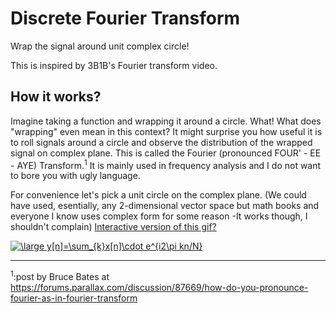 # Discrete Fourier Transform
Wrap the signal around unit complex circle!

This is inspired by 3B1B's Fourier transform video.

## How it works?

Imagine taking a function and wrapping it around a circle. What! What does "wrapping" even mean in this context? 
It might surprise you how useful it is to roll signals around a circle and observe the distribution of the wrapped signal on complex plane. This is called the Fourier (pronounced FOUR' - EE - AYE) Transform.<sup>1</sup> It is mainly used in frequency analysis and I do not want to bore you with ugly language.

For convenience let's pick a unit circle on the complex plane. (We could have used, esentially, any 2-dimensional vector space but math books and everyone I know uses complex form for some reason -It works though, I shouldn't complain)
<a href="https://editor.p5js.org/alpersunter1@gmail.com/sketches/cX1xOPs8w" target="_blank">Interactive version of this gif?</a>

<a href="https://www.codecogs.com/eqnedit.php?latex=\dpi{150}&space;\large&space;y[n]=\sum_{k}x[n]\cdot&space;e^{i2\pi&space;kn/N}" target="_blank"><img src="https://latex.codecogs.com/gif.latex?\dpi{150}&space;\large&space;y[n]=\sum_{k}x[n]\cdot&space;e^{i2\pi&space;kn/N}" title="\large y[n]=\sum_{k}x[n]\cdot e^{i2\pi kn/N}" /></a>

--------
<sup>1</sup>:post by Bruce Bates at https://forums.parallax.com/discussion/87669/how-do-you-pronounce-fourier-as-in-fourier-transform
